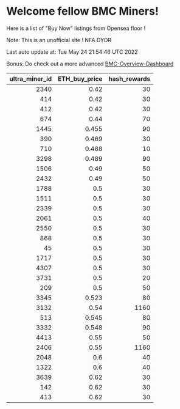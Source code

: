 # Welcome fellow BMC Miners!
Here is a list of "Buy Now" listings from Opensea floor !

Note: This is an unofficial site ! NFA DYOR

Last auto update at: Tue May 24 21:54:46 UTC 2022

Bonus: Do check out a more advanced [BMC-Overview-Dashboard](https://dune.com/defifunk/BMC-Overview-Dashboard)


|   ultra_miner_id |   ETH_buy_price |   hash_rewards |
|-----------------:|----------------:|---------------:|
|             2340 |           0.42  |             30 |
|              414 |           0.42  |             30 |
|              412 |           0.42  |             30 |
|              674 |           0.44  |             70 |
|             1445 |           0.455 |             90 |
|              390 |           0.469 |             30 |
|              710 |           0.488 |             10 |
|             3298 |           0.489 |             90 |
|             1506 |           0.49  |             50 |
|             2432 |           0.49  |             50 |
|             1788 |           0.5   |             30 |
|             1511 |           0.5   |             30 |
|             2339 |           0.5   |             30 |
|             2061 |           0.5   |             40 |
|             2550 |           0.5   |             30 |
|              868 |           0.5   |             30 |
|               45 |           0.5   |             30 |
|             1717 |           0.5   |             30 |
|             4307 |           0.5   |             30 |
|             3731 |           0.5   |             20 |
|              209 |           0.5   |             50 |
|             3345 |           0.523 |             80 |
|             3132 |           0.54  |           1160 |
|              513 |           0.545 |             80 |
|             3332 |           0.548 |             90 |
|             4413 |           0.55  |             50 |
|             2406 |           0.55  |           1160 |
|             2048 |           0.6   |             40 |
|             1322 |           0.6   |             40 |
|             3639 |           0.62  |             30 |
|              142 |           0.62  |             30 |
|              413 |           0.62  |             30 |